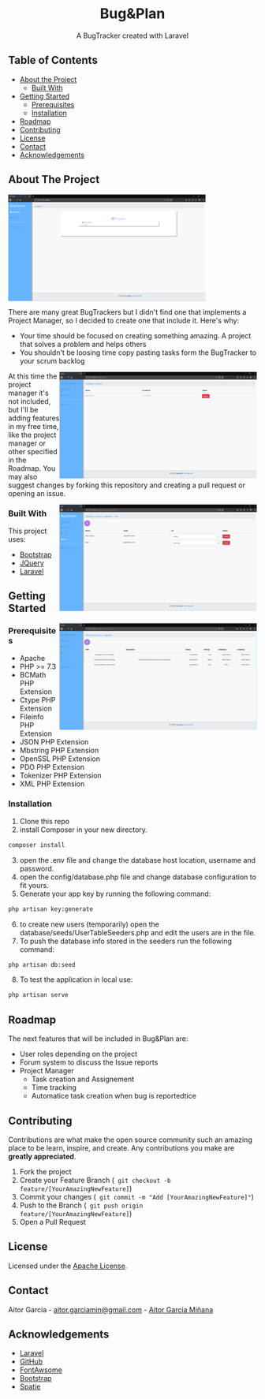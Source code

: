 <h1 align="center"> Bug&Plan </h1>
<p align="center">A BugTracker created with Laravel<p>
                 
## Table of Contents
* [About the Project](#about-the-project)
  * [Built With](#built-with)
* [Getting Started](#getting-started)
  * [Prerequisites](#prerequisites)
  * [Installation](#installation)
* [Roadmap](#roadmap)
* [Contributing](#contributing)
* [License](#license)
* [Contact](#contact)
* [Acknowledgements](#acknowledgements)

## About The Project
<p>
<img alt="Dashboard of the page" src="https://raw.githubusercontent.com/AitorGarciaM/BugAndPlan/main/Readme/Images/Dashboard.PNG" height="216" width="400" align="Center">
</p>

There are many great BugTrackers but I didn't find one that implements a Project Manager, so I decided to create one that include it.
Here's why:
* Your time should be focused on creating something amazing. A project that solves a problem and helps others
* You shouldn't be loosing time copy pasting tasks form the BugTracker to your scrum backlog

<p>
<img alt="Page that show all projects of the user" src="https://raw.githubusercontent.com/AitorGarciaM/BugAndPlan/main/Readme/Images/Projects.PNG" height="216" width="400" align="right">
</p>

At this time the project manager it's not included, but I'll be adding features in my free time, like the project manager or other 
specified in the Roadmap. You may also suggest changes by forking this repository and creating a pull request or opening an issue.

<p>
<img alt="Page that show all the users of the project" src="https://raw.githubusercontent.com/AitorGarciaM/BugAndPlan/main/Readme/Images/Users.PNG" height="216" width="400" align="right">
</p>

### Built With
This project uses:
* [Bootstrap](https://getbootstrap.com)
* [JQuery](https://jquery.com)
* [Laravel](https://laravel.com)

## Getting Started
<p>
<img alt="Page that show all the users of the project" src="https://raw.githubusercontent.com/AitorGarciaM/BugAndPlan/main/Readme/Images/Project.PNG" height="216" width="400" align="right">
</p>

### Prerequisites
* Apache
* PHP >= 7.3
* BCMath PHP Extension
* Ctype PHP Extension
* Fileinfo PHP Extension
* JSON PHP Extension
* Mbstring PHP Extension
* OpenSSL PHP Extension
* PDO PHP Extension
* Tokenizer PHP Extension
* XML PHP Extension

### Installation
1. Clone this repo
2. install Composer in your new directory.
```sh
composer install 
```
3. open the .env file and change the database host location, username and password.
4. open the config/database.php file and change database configuration to fit yours.
5. Generate your app key by running the following command:
```sh
php artisan key:generate
```
6. to create new users (temporarily) open the database/seeds/UserTableSeeders.php and edit the users are in the file.
7. To push the database info stored in the seeders run the following command:
```sh
php artisan db:seed
```
8. To test the application in local use:
```sh
php artisan serve
```
## Roadmap
The next features that will be included in Bug&Plan are:
* User roles depending on the project 
* Forum system to discuss the Issue reports
* Project Manager
    - Task creation and Assignement
    - Time tracking
    - Automatice task creation when bug is reportedtice
    
## Contributing

Contributions are what make the open source community such an amazing place to be learn, inspire, and create. Any contributions you make are **greatly appreciated**.

1. Fork the project
2. Create your Feature Branch (``` git checkout -b feature/[YourAmazingNewFeature]```)
3. Commit your changes (``` git commit -m "Add [YourAmazingNewFeature]"```)
4. Push to the Branch (``` git push origin feature/[YourAmazingNewFeature]```)
5. Open a Pull Request

## License
Licensed under the [Apache License](LICENSE).

## Contact
Aitor Garcia - aitor.garciamin@gmail.com - [Aitor Garcia Miñana](https://www.linkedin.com/in/aitor-garcia-mi%C3%B1ana-13aab618a/)

## Acknowledgements
* [Laravel](https://laravel.com/)
* [GitHub](https://github.com)
* [FontAwsome](https://fontawesome.com/)
* [Bootstrap](https://getbootstrap.com/)
* [Spatie](https://spatie.be/)


